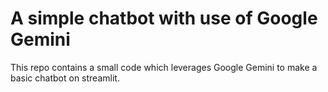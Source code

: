 # A simple chatbot with use of Google Gemini
This repo contains a small code which leverages Google Gemini to make a basic chatbot on streamlit.
